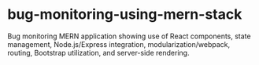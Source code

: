 # bug-monitoring-using-mern-stack
Bug monitoring MERN application showing use of React components, state management, Node.js/Express integration, modularization/webpack, routing, Bootstrap utilization, and server-side rendering.
